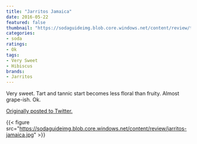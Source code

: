 ```yaml
---
title: "Jarritos Jamaica"
date: 2016-05-22
featured: false
thumbnail: "https://sodaguideimg.blob.core.windows.net/content/review/thumbs/jarritos-jamaica.jpg"
categories:
- soda
ratings:
- Ok
tags:
- Very Sweet
- Hibiscus
brands:
- Jarritos
---
```


Very sweet. Tart and tannic start becomes less floral than fruity. Almost grape-ish. Ok.

[Originally posted to Twitter.](https://twitter.com/Cavorter/status/734497720732254208)

{{< figure src="https://sodaguideimg.blob.core.windows.net/content/review/jarritos-jamaica.jpg" >}}
